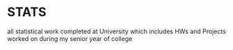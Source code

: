 # STATS
all statistical work completed at University which includes HWs and Projects worked on during my senior year of college 
